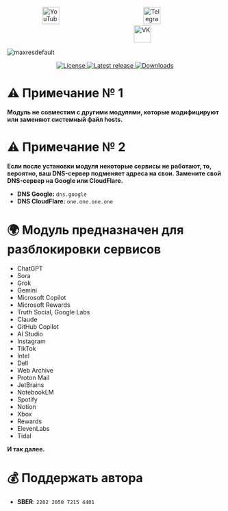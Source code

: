 <div align="center">
  <span style="display: inline-block; width: 33.3%; text-align: left;">
    <a href="https://www.youtube.com/@avencores/" target="_blank">
      <img src="https://github.com/user-attachments/assets/338bcd74-e3c3-4700-87ab-7985058bd17e" alt="YouTube" height="40">
    </a>
  </span>
  <span style="display: inline-block; width: 33.3%; text-align: center;">
    <a href="https://t.me/avencoresyt" target="_blank">
      <img src="https://github.com/user-attachments/assets/939f8beb-a49a-48cf-89b9-d610ee5c4b26" alt="Telegram" height="40">
    </a>
  </span>
  <span style="display: inline-block; width: 33.3%; text-align: right;">
    <a href="https://vk.com/avencoresvk" target="_blank">
      <img src="https://github.com/user-attachments/assets/dc109dda-9045-4a06-95a5-3399f0e21dc4" alt="VK" height="40">
    </a>
  </span>
</div>

![maxresdefault](https://github.com/user-attachments/assets/59149c06-a25d-48c5-a0b0-7f17a7832e27)

<p align="center">
  <!-- Бейдж лицензии -->
  <a href="https://github.com/AvenCores/Unlock_AI_and_EN_Services_for_Russia/blob/main/LICENSE">
    <img src="https://img.shields.io/github/license/AvenCores/Unlock_AI_and_EN_Services_for_Russia?style=flat-square" alt="License"/>
  </a>
  <!-- Бейдж последнего релиза -->
  <a href="https://github.com/AvenCores/Unlock_AI_and_EN_Services_for_Russia/releases/latest">
    <img src="https://img.shields.io/github/v/release/AvenCores/Unlock_AI_and_EN_Services_for_Russia?style=flat-square" alt="Latest release"/>
  </a>
  <!-- Бейдж количества скачиваний -->
  <a href="https://github.com/AvenCores/Unlock_AI_and_EN_Services_for_Russia/releases">
    <img src="https://img.shields.io/github/downloads/AvenCores/Unlock_AI_and_EN_Services_for_Russia/total?style=flat-square" alt="Downloads"/>
  </a>
</p>

# ⚠ Примечание № 1
**Модуль не совместим с другими модулями, которые модифицируют или заменяют системный файл hosts.**

# ⚠ Примечание № 2
**Если после установки модуля некоторые сервисы не работают, то, вероятно, ваш DNS-сервер подменяет адреса на свои. Замените свой DNS-сервер на Google или CloudFlare.**

 - **DNS Google:**  `dns.google`
 - **DNS CloudFlare:** `one.one.one.one`

# 🌍 Модуль предназначен для разблокировки сервисов
* ChatGPT
* Sora
* Grok
* Gemini
* Microsoft Copilot
* Microsoft Rewards
* Truth Social, Google Labs
* Claude
* GitHub Copilot
* AI Studio
* Instagram
* TikTok
* Intel
* Dell
* Web Archive
* Proton Mail
* JetBrains
* NotebookLM
* Spotify
* Notion
* Xbox
* Rewards
* ElevenLabs
* Tidal
  
**И так далее.**

# 💰 Поддержать автора
+ **SBER**: `2202 2050 7215 4401`

